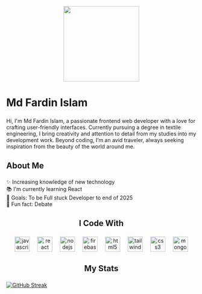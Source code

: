 <div align="center">
  <img height="200" width="full" src="https://i.ibb.co.com/vvsQMzNs/git-Banner.jpg"  />
</div>

###

<h1 align="left">Md Fardin Islam</h1>

###

<p align="left">Hi, I'm Md Fardin Islam, a passionate frontend web developer with a love for crafting user-friendly interfaces. Currently pursuing a degree in textile engineering, I bring creativity and attention to detail from my studies into my development work. Beyond coding, I’m an avid traveler, always seeking inspiration from the beauty of the world around me.</p>

###

<h2 align="left">About Me</h4>

###

<p align="left">✨ Increasing knowledge of new technology<br>📚 I'm currently learning React<br>🎯 Goals: To be Full stuck Developer to end of 2025<br>🎲 Fun fact: Debate</p>

###

<h2 align="center">I Code With</h4>

###

<div align="center" className="border">
  <img src="https://cdn.jsdelivr.net/gh/devicons/devicon/icons/javascript/javascript-original.svg" height="40" alt="javascript logo"  />
  <img width="12" />
  <img src="https://cdn.jsdelivr.net/gh/devicons/devicon/icons/react/react-original.svg" height="40" alt="react logo"  />
  <img width="12" />
  <img src="https://cdn.jsdelivr.net/gh/devicons/devicon/icons/nodejs/nodejs-original.svg" height="40" alt="nodejs logo"  />
  <img width="12" />
  <img src="https://cdn.jsdelivr.net/gh/devicons/devicon/icons/firebase/firebase-plain.svg" height="40" alt="firebase logo"  />
  <img width="12" />
  <img src="https://cdn.jsdelivr.net/gh/devicons/devicon/icons/html5/html5-original.svg" height="40" alt="html5 logo"  />
  <img width="12" />
  <img src="https://cdn.jsdelivr.net/gh/devicons/devicon/icons/tailwindcss/tailwindcss-original-wordmark.svg" height="40" alt="tailwindcss logo"  />
  <img width="12" />
  <img src="https://cdn.jsdelivr.net/gh/devicons/devicon/icons/css3/css3-original.svg" height="40" alt="css3 logo"  />
  <img width="12" />
  <img src="https://cdn.jsdelivr.net/gh/devicons/devicon/icons/mongodb/mongodb-original.svg" height="40" alt="mongodb logo"  />
</div>

### 

<h2 align="center">My Stats</h4>

###

<a href="https://git.io/streak-stats"><img src="https://streak-stats.demolab.com?user=fardin-alvi&theme=radical&border_radius=3.5" alt="GitHub Streak" /></a>

